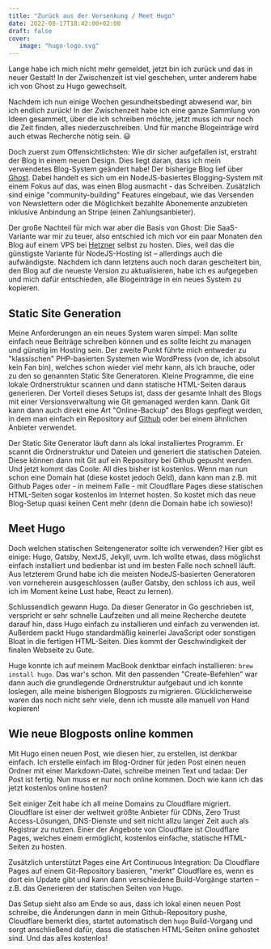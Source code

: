 ```yaml
---
title: "Zurück aus der Versenkung / Meet Hugo"
date: 2022-08-17T18:42:00+02:00
draft: false
cover:
   image: "hugo-logo.svg"
---
```


Lange habe ich mich nicht mehr gemeldet, jetzt bin ich zurück und das in neuer Gestalt! In der Zwischenzeit ist viel geschehen, unter anderem habe ich von Ghost zu Hugo gewechselt.

<!--more-->

Nachdem ich nun einige Wochen gesundheitsbedingt abwesend war, bin ich endlich zurück! In der Zwischenzeit habe ich eine ganze Sammlung von Ideen gesammelt, über die ich schreiben möchte, jetzt muss ich nur noch die Zeit finden, alles niederzuschreiben. Und für manche Blogeinträge wird auch etwas Recherche nötig sein. 😃

Doch zuerst zum Offensichtlichsten: Wie dir sicher aufgefallen ist, erstraht der Blog in einem neuen Design. Dies liegt daran, dass ich mein verwendetes Blog-System geändert habe! Der bisherige Blog lief über [Ghost](https://ghost.org/). Dabei handelt es sich um ein NodeJS-basiertes Blogging-System mit einem Fokus auf das, was einen Blog ausmacht - das Schreiben. Zusätzlich sind einige "community-building" Features eingebaut, wie das Versenden von Newslettern oder die Möglichkeit bezahlte Abonemente anzubieten inklusive Anbindung an Stripe (einen Zahlungsanbieter).

Der große Nachteil für mich war aber die Basis von Ghost: Die SaaS-Variante war mir zu teuer, also entschied ich mich vor ein paar Monaten den Blog auf einem VPS bei [Hetzner](https://hetzner.com) selbst zu hosten. Dies, weil das die günstigste Variante für NodeJS-Hosting ist – allerdings auch die aufwändigste. Nachdem ich dann letztens auch noch daran gescheitert bin, den Blog auf die neueste Version zu aktualisieren, habe ich es aufgegeben und mich dafür entschieden, alle Blogeinträge in ein neues System zu kopieren.

## Static Site Generation

Meine Anforderungen an ein neues System waren simpel: Man sollte einfach neue Beiträge schreiben können und es sollte leicht zu managen und günstig im Hosting sein. Der zweite Punkt führte mich entweder zu "klassischen" PHP-basierten Systemen wie WordPress (von de, ich absolut kein Fan bin), welches schon wieder viel mehr kann, als ich brauche, oder zu den so genannten Static Site Generatoren. Kleine Programme, die eine lokale Ordnerstruktur scannen und dann statische HTML-Seiten daraus generieren. Der Vorteil dieses Setups ist, dass der gesamte Inhalt des Blogs mit einer Versionsverwaltung wie Git gemanaged werden kann. Dank Git kann dann auch direkt eine Art "Online-Backup" des Blogs gepflegt werden, in dem man einfach ein Repository auf [Github](https://github.com) oder bei einem ähnlichen Anbieter verwendet.

Der Static Site Generator läuft dann als lokal installiertes Programm. Er scannt die Ordnerstruktur und Dateien und generiert die statischen Dateien. Diese können dann mit Git auf ein Repository bei Github gepusht werden. Und jetzt kommt das Coole: All dies bisher ist kostenlos. Wenn man nun schon eine Domain hat (diese kostet jedoch Geld), dann kann man z.B. mit Github Pages oder - in meinem Falle - mit Cloudflare Pages diese statischen HTML-Seiten sogar kostenlos im Internet hosten. So kostet mich das neue Blog-Setup quasi keinen Cent mehr (denn die Domain habe ich sowieso)!

## Meet Hugo

Doch welchen statischen Seitengenerator sollte ich verwenden? Hier gibt es einige: Hugo, Gatsby, NextJS, Jekyll, uvm. Ich wollte etwas, dass möglichst einfach installiert und bedienbar ist und im besten Falle noch schnell läuft. Aus letzterem Grund habe ich die meisten NodeJS-basierten Generatoren von vorneherein ausgeschlossen (außer Gatsby, den schloss ich aus, weil ich im Moment keine Lust habe, React zu lernen).

Schlussendlich gewann Hugo. Da dieser Generator in Go geschrieben ist, verspricht er sehr schnelle Laufzeiten und all meine Recherche deutete darauf hin, dass Hugo einfach zu installieren und einfach zu verwenden ist. Außerdem packt Hugo standardmäßig keinerlei JavaScript oder sonstigen Bloat in die fertigen HTML-Seiten. Dies kommt der Geschwindigkeit der finalen Webseite zu Gute.

Huge konnte ich auf meinem MacBook denktbar einfach installieren: `brew install hugo`. Das war's schon. Mit den passenden "Create-Befehlen" war dann auch die grundlegende Ordnerstruktur aufgebaut und ich konnte loslegen, alle meine bisherigen Blogposts zu migrieren. Glücklicherweise waren das noch nicht sehr viele, denn ich musste alle manuell von Hand kopieren!

## Wie neue Blogposts online kommen

Mit Hugo einen neuen Post, wie diesen hier, zu erstellen, ist denkbar einfach. Ich erstelle einfach im Blog-Ordner für jeden Post einen neuen Ordner mit einer Markdown-Datei, schreibe meinen Text und tadaa: Der Post ist fertig. Nun muss er nur noch online kommen. Doch wie kann ich das jetzt kostenlos online hosten?

Seit einiger Zeit habe ich all meine Domains zu Cloudflare migriert. Cloudflare ist einer der weltweit größte Anbieter für CDNs, Zero Trust Access-Lösungen, DNS-Dienste und seit nicht allzu langer Zeit auch als Registrar zu nutzen. Einer der Angebote von Cloudflare ist Cloudflare Pages, welches einem ermöglicht, kostenlos einfache, statische HTML-Seiten zu hosten.

Zusätzlich unterstützt Pages eine Art Continuous Integration: Da Cloudflare Pages auf einem Git-Repository basieren, "merkt" Cloudflare es, wenn es dort ein Update gibt und kann dann verschiedene Build-Vorgänge starten – z.B. das Generieren der statischen Seiten von Hugo.

Das Setup sieht also am Ende so aus, dass ich lokal einen neuen Post schreibe, die Änderungen dann in mein Github-Repository pushe, Cloudflare bemerkt dies, startet automatisch den `hugo` Build-Vorgang und sorgt anschließend dafür, dass die statischen HTML-Seiten online gehostet sind. Und das alles kostenlos!